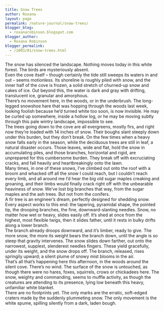 ```yaml
---
title: Snow Trees
author: Roxana
layout: page
permalink: /nature-journal/snow-trees/
blogger_blog:
  - roxanarobinson.blogspot.com
blogger_author:
  - Roxana Robinson
blogger_permalink:
  - /2003/01/snow-trees.html
---
```

The snow has silenced the landscape. Nothing moves today in this white forest. The birds are mysteriously absent.  
Even the cove itself – though certainly the tide still sweeps its waters in and out – seems motionless. Its shoreline is roughly piled with snow, and the inner half of the cove is frozen, a solid stretch of churned-up snow and cakes of ice. Out beyond this, the water is dark and gray with drifting, translucent ice, granular and amorphous.  
There’s no movement here, in the woods, or in the underbrush. The long-legged snowshoe hare that was hopping through the woods last week, looking foolish because he’d turned white too soon, is now invisible. He may be curled up somewhere, inside a hollow log, or he may be moving subtly through this pale wintry landscape, impossible to see.  
The trees going down to the cove are all evergreens, mostly firs, and right now they’re loaded with 14 inches of snow. Their boughs slant steeply down under this burden, but they don’t break. On the few times when a heavy snow falls early in the season, while the deciduous trees are still in leaf, a natural disaster occurs. Those leaves, wide and flat, hold the snow in accumulating piles, and those branches, horizontal and rigid, are unprepared for this cumbersome burden. They break off with excruciating cracks, and fall heavily and heartbreakingly onto the lawn.  
Many times, in one of these snows, I’ve climbed out onto the roof with a broom and whacked off all the snow I could reach, but I couldn’t reach every limb, and all around me I’d hear the big old sugar maples creaking and groaning, and their limbs would finally crack right off with the unbearable heaviness of snow. We’ve lost big branches that way, from the sugar maples and the ash trees. But not from the conifers.  
A fir tree is an engineer’s dream, perfectly designed for shedding snow. Every aspect works to this end: the tapering, pyramidal shape, the pointed tip, the drooping branches, the fine, downward-slanting needles. Snow, no matter how wet or heavy, slides easily off. It’s shed at once from the highest, most flexible twigs, then it slides father, until it rests in bulky drifts along a lower branch.  
The branch already droops downward, and it’s limber, ready to give. The more snow, the more its weight bears the branch down, until the angle is so steep that gravity intervenes. The snow slides down farther, out onto the narrowest, supplest, slenderest needles fingers. These yield gracefully, under its weight, and the snow drops off. The branch, released, rises springily upward; a silent plume of snowy mist blooms in the air.  
That’s all that’s happening here this afternoon, in the woods around the silent cove. There’s no wind. The surface of the snow is untouched, as though there were no hares, foxes, squirrels, crows or chickadees here. The snow, weighty and commanding, seems to muffle activity, as though the creatures are attending to its presence, lying low beneath this heavy, unfamiliar white blanket.  
There are no footprints yet. The only marks are the erratic, soft-edged craters made by the suddenly plummeting snow. The only movement is the white spume, spilling silently from a dark, laden bough.